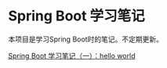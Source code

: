# Spring Boot 学习笔记

本项目是学习Spring Boot时的笔记。不定期更新。

[Spring Boot 学习笔记（一）：hello world](https://zdran.com/20180628.html)